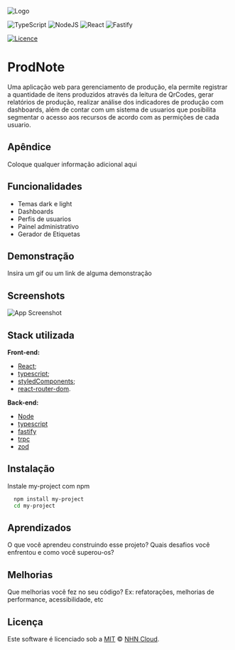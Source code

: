 
![Logo](https://via.placeholder.com/700x100?text=ProdNote)


![TypeScript](https://img.shields.io/badge/typescript-%23007ACC.svg?style=for-the-badge&logo=typescript&logoColor=white)
![NodeJS](https://img.shields.io/badge/node.js-6DA55F?style=for-the-badge&logo=node.js&logoColor=white)
![React](https://img.shields.io/badge/react-%2320232a.svg?style=for-the-badge&logo=react&logoColor=%2361DAFB)
![Fastify](https://img.shields.io/badge/fastify-%23000000.svg?style=for-the-badge&logo=fastify&logoColor=white)

[![Licence](https://img.shields.io/github/license/Ileriayo/markdown-badges?style=for-the-badge)](https://choosealicense.com/licenses/mit/)

# ProdNote

Uma aplicação web para gerenciamento de produção, ela permite registrar a quantidade de itens produzidos através da leitura de QrCodes, gerar relatórios de produção, realizar análise dos indicadores de produção com dashboards, além de contar com um sistema de  usuarios que posibilita segmentar o acesso aos recursos de acordo com as permições de cada usuario.


## Apêndice

Coloque qualquer informação adicional aqui


## Funcionalidades

- Temas dark e light
- Dashboards
- Perfis de usuarios
- Painel administrativo
- Gerador de Etiquetas


## Demonstração

Insira um gif ou um link de alguma demonstração


## Screenshots

![App Screenshot](https://via.placeholder.com/468x300?text=App+Screenshot+Here)


## Stack utilizada

**Front-end:**
  - [React](https://react.dev/);
  - [typescript](https://www.typescriptlang.org/);
  - [styledComponents](https://styled-components.com/);
  - [react-router-dom](https://reactrouter.com/en/main).

**Back-end:**
  - [Node](https://nodejs.org/en)
  - [typescript](https://www.typescriptlang.org/)
  - [fastify](https://www.fastify.io/)
  - [trpc](https://trpc.io/)
  - [zod](https://zod.dev/)


## Instalação

Instale my-project com npm

```bash
  npm install my-project
  cd my-project
```

## Aprendizados

O que você aprendeu construindo esse projeto? Quais desafios você enfrentou e como você superou-os?


## Melhorias

Que melhorias você fez no seu código? Ex: refatorações, melhorias de performance, acessibilidade, etc


## Licença

Este software é licenciado sob a [MIT](https://github.com/nhn/tui.editor/blob/master/LICENSE) © [NHN Cloud](https://github.com/nhn).
